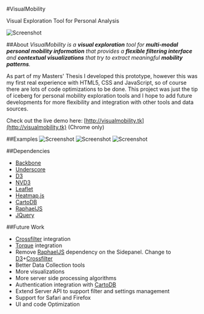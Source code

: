 #VisualMobility

Visual Exploration Tool for Personal Analysis

![Screenshot](https://raw.github.com/ffleandro/VisualMobility/master/examples/screenshot.png)


##About
_VisualMobility is a **visual exploration** tool for **multi-modal personal mobility information** that provides a **flexible filtering interface** and **contextual visualizations** that try to extract meaningful **mobility patterns**._

As part of my Masters' Thesis I developed this prototype, however this was my first real experience with HTML5, CSS and JavaScript, so of course there are lots of code optimizations to be done. This project was just the tip of iceberg for personal mobility exploration tools and I hope to add future developments for more flexibility and integration with other tools and data sources.

Check out the live demo here:
[http://visualmobility.tk](http://visualmobility.tk) (Chrome only)

##Examples
![Screenshot](https://raw.github.com/ffleandro/VisualMobility/master/examples/heatmap.png)
![Screenshot](https://raw.github.com/ffleandro/VisualMobility/master/examples/scatter_time.png)
![Screenshot](https://raw.github.com/ffleandro/VisualMobility/master/examples/scatter_date.png)

##Dependencies
 * [Backbone](http://backbonejs.org/)
 * [Underscore](http://underscorejs.org/)
 * [D3](http://d3js.org)
 * [NVD3](http://nvd3.com/)
 * [Leaflet](http://leaflet.cloudmade.com/)
 * [Heatmap.js](https://github.com/pa7/heatmap.js)
 * [CartoDB](http://cartodb.com/)
 * [RaphaelJS](http://raphaeljs.com/)
 * [JQuery](http://jquery.com/)

##Future Work

 * [Crossfilter](http://square.github.com/crossfilter/) integration
 * [Torque](https://github.com/CartoDB/torque) integration
 * Remove [RaphaelJS](http://raphaeljs.com/) dependency on the Sidepanel. Change to [D3](http://d3js.org)+[Crossfilter](http://square.github.com/crossfilter/)
 * Better Data Collection tools
 * More visualizations
 * More server side processing algorithms
 * Authentication integration with [CartoDB](http://cartodb.com/)
 * Extend Server API to support filter and settings management
 * Support for Safari and Firefox
 * UI and code Optimization
